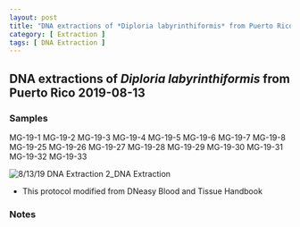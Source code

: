 ```yaml
---
layout: post
title: "DNA extractions of *Diploria labyrinthiformis* from Puerto Rico "
category: [ Extraction ]
tags: [ DNA Extraction ]
---
```


## DNA extractions of *Diploria labyrinthiformis* from Puerto Rico 2019-08-13


### Samples

MG-19-1 MG-19-2 MG-19-3 MG-19-4 MG-19-5 MG-19-6 MG-19-7 MG-19-8 MG-19-25 MG-19-26 MG-19-27 MG-19-28 MG-19-29 MG-19-30 MG-19-31 MG-19-32 MG-19-33

![8/13/19 DNA Extraction 2_DNA Extraction](https://raw.githubusercontent.com/matiasgoco/matiasgoco.github.io/master/images/D_lab_DNA_8_13_19.png)

* This protocol modified from DNeasy Blood and Tissue Handbook

### Notes

